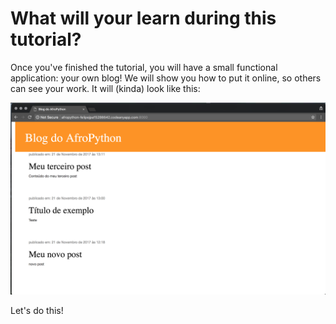 # What will your learn during this tutorial?


Once you've finished the tutorial, you will have a small functional application: your own blog! We will show you how to put it online, so others can see your work. 
It will (kinda) look like this:

![Finished blog](images/blog-finalizado.png)

Let's do this!
